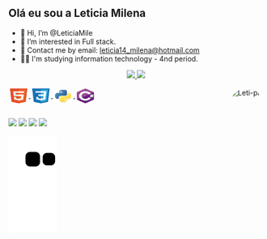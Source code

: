 ## Olá eu sou a Leticia Milena

- 👋 Hi, I’m @LeticiaMile
- 👀 I’m interested in Full stack.
- 💌 Contact me by email: leticia14_milena@hotmail.com
- 🧑‍🎓 I'm studying information technology - 4nd period.

<div align="center">
  <a href="https://github.com/LeticiaMile">
  <img height="180em" src="https://github-readme-stats.vercel.app/api?username=LeticiaMile&show_icons=true&theme=cobalt&include_all_commits=true&count_private=true"/>
  <img height="180em" src="https://github-readme-stats.vercel.app/api/top-langs/?username=LeticiaMile&layout=compact&langs_count=7&theme=cobalt"/>
</div>
  
  <div style="display: inline_block"><br>
  <img align="center" alt="Leti-HTML" height="30" width="40" src="https://raw.githubusercontent.com/devicons/devicon/master/icons/html5/html5-original.svg">
  <img align="center" alt="Leti-CSS" height="30" width="40" src="https://raw.githubusercontent.com/devicons/devicon/master/icons/css3/css3-original.svg">
  <img align="center" alt="Leti-Python" height="30" width="40" src="https://raw.githubusercontent.com/devicons/devicon/master/icons/python/python-original.svg">
  <img align="center" alt="Leti-Csharp" height="30" width="40" src="https://raw.githubusercontent.com/devicons/devicon/master/icons/csharp/csharp-original.svg">
  <img align="right" alt="Leti-pic" height="150" style="border-radius:50px;" src="https://cdn.discordapp.com/attachments/664270906708721664/970299282047500328/download20220500092145.png">
</div>
  
 ##
  
 <div>
    <a href="https://www.behance.net/leticiaevanes" target="_blank"><img src="https://img.shields.io/badge/-Behance-blue?style=for-the-badge&logo=behance&logoColor=white"></a>
  <a href="https://www.instagram.com/leticiaevanes/" target="_blank"><img src="https://img.shields.io/badge/-Instagram-%23E4405F?style=for-the-badge&logo=instagram&logoColor=white" target="_blank"></a>
  <a href = "mailto:leticiamilenapg@gmail.com"><img src="https://img.shields.io/badge/-Gmail-%23333?style=for-the-badge&logo=gmail&logoColor=white" target="_blank"></a>
  <a href="https://www.linkedin.com/in/leticia-milena-91501613a/" target="_blank"><img src="https://img.shields.io/badge/-LinkedIn-%230077B5?style=for-the-badge&logo=linkedin&logoColor=white" target="_blank"></a> 
 
  ![Snake animation](https://github.com/rafaballerini/rafaballerini/blob/output/github-contribution-grid-snake.svg)
   
  </div>
  
  
